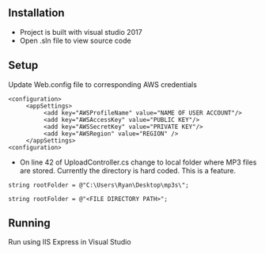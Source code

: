 Installation
---
+ Project is built with visual studio 2017
+ Open .sln file to view source code

Setup
---
Update Web.config file to corresponding AWS credentials
```
<configuration>
     <appSettings>
          <add key="AWSProfileName" value="NAME OF USER ACCOUNT"/>
          <add key="AWSAccessKey" value="PUBLIC KEY"/>
          <add key="AWSSecretKey" value="PRIVATE KEY"/>
          <add key="AWSRegion" value="REGION" />
     </appSettings>
<configuration>
```
+ On line 42 of UploadController.cs change to local folder where MP3 files are stored. Currently the directory is hard coded. This is a feature.
```
string rootFolder = @"C:\Users\Ryan\Desktop\mp3s\";
```
```
string rootFolder = @"<FILE DIRECTORY PATH>";
```

Running
---
Run using IIS Express in Visual Studio
